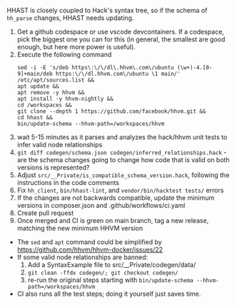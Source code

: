 HHAST is closely coupled to Hack's syntax tree, so if the schema of `hh_parse`
changes, HHAST needs updating.

1. Get a github codespace or use vscode devcontainers. If a codespace, pick the biggest one you can for this (in general, the smallest are good enough, but here more power is useful).
1. Execute the following command
   ```
   sed -i -E 's/deb https\:\/\/dl\.hhvm\.com\/ubuntu (\w+)-4.[0-9]+main/deb https:\/\/dl.hhvm.com\/ubuntu \1 main/' /etc/apt/sources.list &&
   apt update &&
   apt remove -y hhvm &&
   apt install -y hhvm-nightly &&
   cd /workspaces &&
   git clone --depth 1 https://github.com/facebook/hhvm.git &&
   cd hhast &&
   bin/update-schema --hhvm-path=/workspaces/hhvm
   ```
1. wait 5-15 minutes as it parses and analyzes the hack/hhvm unit tests to infer valid node relationships
1. `git diff codegen/schema.json codegen/inferred_relationships.hack` - are the schema changes going to change how code that is valid on both versions is represented?
1. Adjust `src/__Private/is_compatible_schema_version.hack`, following the instructions in the code comments
1. Fix `hh_client`, `bin/hhast-lint`, and `vendor/bin/hacktest tests/` errors
1. If the changes are not backwards compatible, update the minimum versions in composer.json and .github/workflows/ci.yaml
1. Create pull request
1. Once merged and CI is green on main branch, tag a new release, matching the new minimum HHVM version

* The `sed` and `apt` command could be simplified by https://github.com/hhvm/hhvm-docker/issues/22
* If some valid node relationships are banned:
  1. Add a SyntaxExample file to src/__Private/codegen/data/
  2. `git clean -ffdx codegen/; git checkout codegen/`
  3. re-run the original steps starting with `bin/update-schema --hhvm-path=/workspaces/hhvm`
* CI also runs all the test steps; doing it yourself just saves time.
